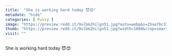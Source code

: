 ```yaml
---
title:  "She is working hard today 😈😍"
metadate: "hide"
categories: [ Pussy ]
image: "https://preview.redd.it/9ulbm2hilgn51.jpg?auto=webp&s=25aa7bc33ca7d5dfb0fc7957c0156b4421fcb058"
thumb: "https://preview.redd.it/9ulbm2hilgn51.jpg?width=1080&crop=smart&auto=webp&s=1ceeba324ac1593d8f1542075181c129ab9a409e"
visit: ""
---
```

She is working hard today 😈😍
